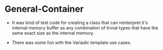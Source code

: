 # General-Container
- It was kind of test code for creating a class that can reinterpret it's internal memory buffer as any combination of trivial types that have the same exact size as the internal memory.

- There was some fun with the Variadic template use cases.
